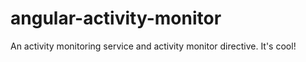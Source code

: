 angular-activity-monitor
========================

An activity monitoring service and activity monitor directive. It's cool!
